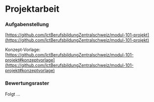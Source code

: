 # Projektarbeit

### Aufgabenstellung

[https://github.com/IctBerufsbildungZentralschweiz/modul-101-projekt](https://github.com/IctBerufsbildungZentralschweiz/modul-101-projekt)

Konzept-Vorlage: [https://github.com/IctBerufsbildungZentralschweiz/modul-101-projekt#konzeptvorlage](https://github.com/IctBerufsbildungZentralschweiz/modul-101-projekt#konzeptvorlage)

### Bewertungsraster

Folgt ...
